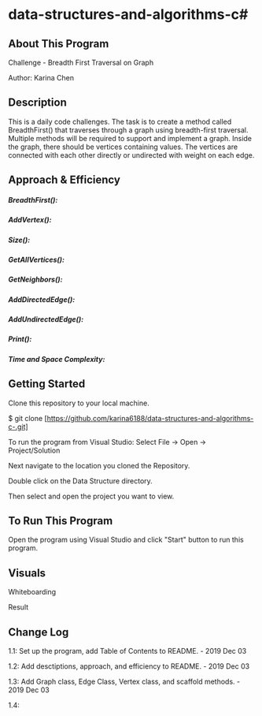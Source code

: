 # data-structures-and-algorithms-c#

## About This Program
Challenge - Breadth First Traversal on Graph

Author: Karina Chen

## Description
This is a daily code challenges. The task is to create a method called BreadthFirst() that traverses through a graph using breadth-first traversal. Multiple methods will be required to support and implement a graph. Inside the graph, there should be vertices containing values. The vertices are connected with each other directly or undirected with weight on each edge.
 
## Approach & Efficiency
##### BreadthFirst():


##### AddVertex():


##### Size():


##### GetAllVertices():


##### GetNeighbors():


##### AddDirectedEdge():


##### AddUndirectedEdge():


##### Print():


##### Time and Space Complexity:



## Getting Started
Clone this repository to your local machine.

$ git clone [https://github.com/karina6188/data-structures-and-algorithms-c-.git]

To run the program from Visual Studio:
Select File -> Open -> Project/Solution

Next navigate to the location you cloned the Repository.

Double click on the Data Structure directory.

Then select and open the project you want to view.

## To Run This Program
Open the program using Visual Studio and click "Start" button to run this program.

## Visuals

Whiteboarding


Result


## Change Log

1.1: Set up the program, add Table of Contents to README. - 2019 Dec 03

1.2: Add desctiptions, approach, and efficiency to README. - 2019 Dec 03

1.3: Add Graph class, Edge Class, Vertex class, and scaffold methods. - 2019 Dec 03

1.4: 
